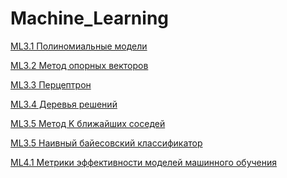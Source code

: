 # Machine_Learning

[ML3.1 Полиномиальные модели](https://colab.research.google.com/drive/1Qp6nGNe1THrWbw2dqWDTbggehocOl3dv?usp=sharing)


[ML3.2 Метод опорных векторов]()


[ML3.3 Перцептрон]()


[ML3.4 Деревья решений]()


[ML3.5 Метод K ближайших соседей]()


[ML3.5 Наивный байесовский классификатор]()


[ML4.1 Метрики эффективности моделей машинного обучения](https://colab.research.google.com/drive/1Qp6nGNe1THrWbw2dqWDTbggehocOl3dv?usp=sharing)
